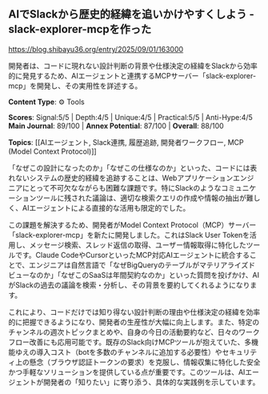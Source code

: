 ## AIでSlackから歴史的経緯を追いかけやすくしよう - slack-explorer-mcpを作った

https://blog.shibayu36.org/entry/2025/09/01/163000

開発者は、コードに現れない設計判断の背景や仕様決定の経緯をSlackから効率的に発見するため、AIエージェントと連携するMCPサーバー「slack-explorer-mcp」を開発し、その実用性を詳述する。

**Content Type**: ⚙️ Tools

**Scores**: Signal:5/5 | Depth:4/5 | Unique:4/5 | Practical:5/5 | Anti-Hype:4/5
**Main Journal**: 89/100 | **Annex Potential**: 87/100 | **Overall**: 88/100

**Topics**: [[AIエージェント, Slack連携, 履歴追跡, 開発者ワークフロー, MCP (Model Context Protocol)]]

「なぜこの設計になったのか」「なぜこの仕様なのか」といった、コードには表れないシステムの歴史的経緯を追跡することは、Webアプリケーションエンジニアにとって不可欠なながらも困難な課題です。特にSlackのようなコミュニケーションツールに残された議論は、適切な検索クエリの作成や情報の抽出が難しく、AIエージェントによる直接的な活用も限定的でした。

この課題を解決するため、開発者がModel Context Protocol（MCP）サーバー「slack-explorer-mcp」を新たに開発しました。これはSlack User Tokenを活用し、メッセージ検索、スレッド返信の取得、ユーザー情報取得に特化したツールです。Claude CodeやCursorといったMCP対応AIエージェントに統合することで、エンジニアは自然言語で「なぜBigQueryのテーブルがマテリアライズドビューなのか」「なぜこのSaaSは年間契約なのか」といった質問を投げかけ、AIがSlackの過去の議論を検索・分析し、その背景を要約してくれるようになります。

これにより、コードだけでは知り得ない設計判断の理由や仕様決定の経緯を効率的に把握できるようになり、開発者の生産性が大幅に向上します。また、特定のチャンネルの週次トピックまとめや、自身の今日の活動要約など、日々のワークフロー改善にも応用可能です。既存のSlack向けMCPツールが抱えていた、多機能ゆえの導入コスト（botを多数のチャンネルに追加する必要性）やセキュリティ上の懸念（ブラウザ認証トークンの要求）を克服し、情報収集に特化した安全かつ手軽なソリューションを提供している点が重要です。このツールは、AIエージェントが開発者の「知りたい」に寄り添う、具体的な実践例を示しています。